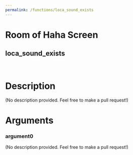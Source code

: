 ```yaml
---
permalink: /functions/loca_sound_exists
---
```

# Room of Haha Screen  
## loca_sound_exists  
&nbsp;  
# Description  
(No description provided. Feel free to make a pull request!) 
&nbsp;  
# Arguments
### argument0
(No description provided. Feel free to make a pull request!)
&nbsp;  


